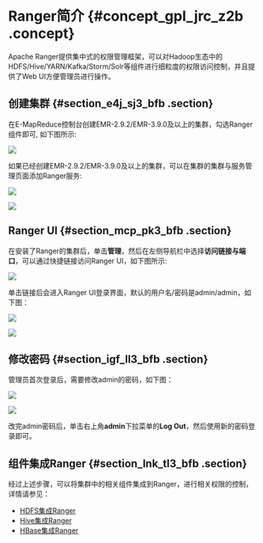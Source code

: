 # Ranger简介 {#concept_gpl_jrc_z2b .concept}

Apache Ranger提供集中式的权限管理框架，可以对Hadoop生态中的HDFS/Hive/YARN/Kafka/Storm/Solr等组件进行细粒度的权限访问控制，并且提供了Web UI方便管理员进行操作。

## 创建集群 {#section_e4j_sj3_bfb .section}

在E-MapReduce控制台创建EMR-2.9.2/EMR-3.9.0及以上的集群，勾选Ranger组件即可, 如下图所示:

![](http://static-aliyun-doc.oss-cn-hangzhou.aliyuncs.com/assets/img/17948/154226834411486_zh-CN.png)

如果已经创建EMR-2.9.2/EMR-3.9.0及以上的集群，可以在集群的集群与服务管理页面添加Ranger服务:

![](http://static-aliyun-doc.oss-cn-hangzhou.aliyuncs.com/assets/img/17948/154226834411487_zh-CN.png)

![](http://static-aliyun-doc.oss-cn-hangzhou.aliyuncs.com/assets/img/17948/154226834411488_zh-CN.png)

## Ranger UI {#section_mcp_pk3_bfb .section}

在安装了Ranger的集群后，单击**管理**，然后在左侧导航栏中选择**访问链接与端口**，可以通过快捷链接访问Ranger UI，如下图所示:

![](http://static-aliyun-doc.oss-cn-hangzhou.aliyuncs.com/assets/img/17948/154226834411489_zh-CN.png)

单击链接后会进入Ranger UI登录界面，默认的用户名/密码是admin/admin，如下图：

![](http://static-aliyun-doc.oss-cn-hangzhou.aliyuncs.com/assets/img/17948/154226834411490_zh-CN.png)

![](http://static-aliyun-doc.oss-cn-hangzhou.aliyuncs.com/assets/img/17948/154226834511491_zh-CN.png)

## 修改密码 {#section_igf_ll3_bfb .section}

管理员首次登录后，需要修改admin的密码，如下图：

![](http://static-aliyun-doc.oss-cn-hangzhou.aliyuncs.com/assets/img/17948/154226834511492_zh-CN.png)

![](http://static-aliyun-doc.oss-cn-hangzhou.aliyuncs.com/assets/img/17948/154226834511493_zh-CN.png)

改完admin密码后，单击右上角**admin**下拉菜单的**Log Out**，然后使用新的密码登录即可。

## 组件集成Ranger {#section_lnk_tl3_bfb .section}

经过上述步骤，可以将集群中的相关组件集成到Ranger，进行相关权限的控制，详情请参见：

-   [HDFS集成Ranger](intl.zh-CN/用户指南/组件授权/RANGER/HDFS配置.md#)
-   [Hive集成Ranger](intl.zh-CN/用户指南/组件授权/RANGER/Hive配置.md#)
-   [HBase集成Ranger](intl.zh-CN/用户指南/组件授权/RANGER/HBase配置.md#)

